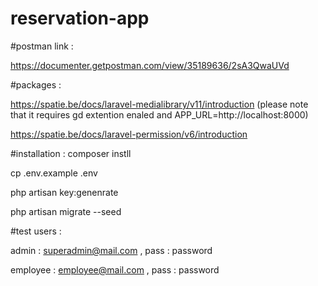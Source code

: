 # reservation-app


#postman link :

https://documenter.getpostman.com/view/35189636/2sA3QwaUVd

#packages : 

https://spatie.be/docs/laravel-medialibrary/v11/introduction (please note that it requires gd extention enaled and APP_URL=http://localhost:8000)

https://spatie.be/docs/laravel-permission/v6/introduction


#installation : 
composer instll 

cp .env.example .env

php artisan key:genenrate

php artisan migrate --seed

#test users : 

admin : superadmin@mail.com , pass : password

employee : employee@mail.com , pass : password
